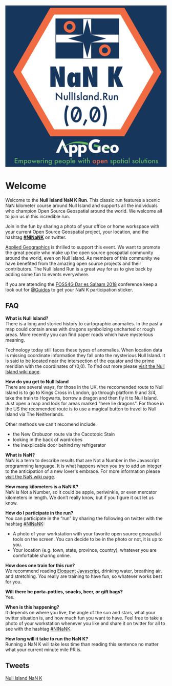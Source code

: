 <div style="height:30px;width:30px;"></div>


[![Null Island NaN K Run Logo](NINaNk.png)](https://www.appgeo.com)


# Welcome

Welcome to the **Null Island NaN K Run**. This classic run features a scenic NaN kilometer course around Null Island and supports all the individuals who champion Open Source Geospatial around the world. We welcome all to join us in this incredible run.

Join in the fun by sharing a photo of your office or home workspace with your current Open Source Geospatial project, your location, and the hashtag **[#NINaNK](https://twitter.com/intent/tweet?button_hashtag=NINaNK&ref_src=twsrc%5Etfw)** on twitter. 

[Applied Geographics](https://www.appgeo.com) is thrilled to support this event. We want to promote the great people who make up the open source geospatial community around the world, even on Null Island. As members of this community we have benefited from the amazing open source projects and their contributors. The Null Island Run is a great way for us to give back by adding some fun to events everywhere.

If you are attending the [FOSS4G Dar es Salaam 2018](https://2018.foss4g.org/) conference keep a look out for [@Guidos](https://twitter.com/guidos) to get your NaN K participation sticker.

<a name="faq"></a>

## FAQ

**What is Null Island?**  
There is a long and storied history to cartographic anomalies. In the past a map could contain areas with dragons symbolizing uncharted or rough areas. More recently you can find paper roads which have mysterious meaning.

Technology today still faces these types of anomalies. When location data is missing coordinate information they fall onto the mysterious Null Island. It is said to be located near the intersection of the equator and the prime meridian with the coordinates of (0,0). To find out more please [visit the Null Island wiki page](https://en.wikipedia.org/wiki/Null_Island "Null Island Wiki Page").

**How do you get to Null Island**  
There are several ways, for those in the UK, the reccomended route to Null Island is to go to Kings Cross in London, go through platform 9 and 3/4, take the train to Hogwarts, borrow a dragon and then fly it to Null Island. Just open a map and look for areas marked "here lie dragons". For those in the US the recomended route is to use a magical button to travel to Null Island via The Neitherlands. 

Other methods we can't recomend include
- the New Crobuzon route via the Cacotopic Stain
- looking in the back of wardrobes
- the inexplicable door behind my refrigerator

**What is NaN?**  
NaN is a term to describe results that are Not a Number in the Javascript programming language. It is what happens when you try to add  an integer to the anticipation of a new lover's embrace. For more information please [visit the NaN wiki page](https://en.wikipedia.org/wiki/NaN "NaN Wiki Page").

**How many kilometers is a NaN K?**  
NaN is Not a Number, so it could be apple, periwinkle, or even mercator kilometers in length. We don’t really know, but if you figure it out let us know.

**How do I participate in the run?**  
You can participate in the “run” by sharing the following on twitter with the hashtag [#NINaNK](https://twitter.com/intent/tweet?button_hashtag=NINaNK&ref_src=twsrc%5Etfw):

- A photo of your workstation with your favorite open source geospatial tools on the screen. You can decide to be in the photo or not, it is up to you.
- Your location (e.g. town, state, province, country),  whatever you are comfortable sharing online.

**How does one train for this run?**  
We recommend reading [Eloquent Javascript](https://eloquentjavascript.net/), drinking water, breathing air, and stretching. You really are training to have fun, so whatever works best for you.

**Will there be porta-potties, snacks, beer, or gift bags?**  
Yes. 

**When is this happening?**  
It depends on where you live, the angle of the sun and stars, what your twitter situation is, and how much fun you want to have. Feel free to take a photo of your workstation whenever you like and share it on twitter for all to see with the hashtag [#NINaNK](https://twitter.com/intent/tweet?button_hashtag=NINaNK&ref_src=twsrc%5Etfw).

**How long will it take to run the NaN K?**  
Running a NaN K will take less time than reading this sentence no matter what your current minute mile PR is.

<a name="tweets"></a>

## Tweets

<a class="twitter-grid" data-partner="tweetdeck" href="https://twitter.com/AppGeo/timelines/1032277089993596928?ref_src=twsrc%5Etfw">Null Island NaN K</a> <script async src="https://platform.twitter.com/widgets.js" charset="utf-8"></script>

